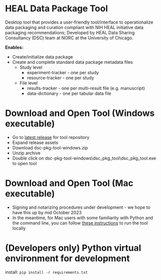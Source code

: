 # HEAL Data Package Tool
Desktop tool that provides a user-friendly tool/interface to operationalize data packaging and curation compliant with NIH HEAL initiative data packaging recommendations; Developed by HEAL Data Sharing Consultancy (DSC) team at NORC at the University of Chicago.

**Enables:**
- Create/initialize data package
- Create and complete standard data package metadata files
    - Study level
      - experiment-tracker - one per study
      - resource-tracker - one per study
    - File level
      - results-tracker - one per multi-result file (e.g. manuscript)
      - data-dictionary - one per tabular data file

# Download and Open Tool (Windows executable)
- Go to [latest release](https://github.com/norc-heal/heal-data-pkg-tool/releases/latest/) for tool repository 
- Expand release assets
- Download dsc-pkg-tool-windows.zip
- Unzip archive
- Double click on dsc-pkg-tool-windows\dsc_pkg_tool\dsc_pkg_tool.exe to open tool

# Download and Open Tool (Mac executable)
- Signing and notarizing procedures under development - we hope to have this up by mid October 2023
- In the meantime, for Mac users with some familiarity with Python and the command line, you can follow [these instructions](https://norc-heal.github.io/heal-data-pkg-tool-docs/about/download/start-mac/) to run the tool locally 

# (Developers only) Python virtual environment for development
install:
``` pip install -r requirements.txt ```







